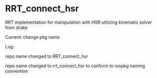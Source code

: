 # RRT_connect_hsr
RRT implementation for manipulation with HSR utilizing kinematic solver from drake

Current: change pkg name

Log:

repo name changed to RRT_connect_hsr

repo name changed to rrt_connect_hsr to conform to rospkg naming convention